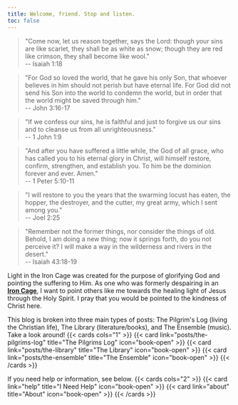 ```yaml
---
title: Welcome, friend. Stop and listen.
toc: false
---
```


> "Come now, let us reason together, says the Lord: though your sins are like scarlet, they shall be as white as snow; though they are red like crimson, they shall become like wool."  
> -- Isaiah 1:18

> "For God so loved the world, that he gave his only Son, that whoever believes in him should not perish but have eternal life. For God did not send his Son into the world to condemn the world, but in order that the world might be saved through him."  
> -- John 3:16-17

> "If we confess our sins, he is faithful and just to forgive us our sins and to cleanse us from all unrighteousness."  
> -- 1 John 1:9

> "And after you have suffered a little while, the God of all grace, who has called you to his eternal glory in Christ, will himself restore, confirm, strengthen, and establish you. To him be the dominion forever and ever. Amen."  
> -- 1 Peter 5:10-11

> "I will restore to you the years that the swarming locust has eaten, the hopper, the destroyer, and the cutter, my great army, which I sent among you."  
> -- Joel 2:25

> "Remember not the former things, nor consider the things of old. Behold, I am doing a new thing; now it springs forth, do you not perceive it? I will make a way in the wilderness and rivers in the desert."  
> -- Isaiah 43:18-19

Light in the Iron Cage was created for the purpose of glorifying God and pointing the suffering to Him. As one who was formerly despairing in an [**Iron Cage**](https://kenpulsmusic.com/pilgrimsprogress28.html), I want to point others like me towards the healing light of Jesus through the Holy Spirit. I pray that you would be pointed to the kindness of Christ here.

This blog is broken into three main types of posts: The Pilgrim's Log (living the Christian life), The Library (literature/books), and The Ensemble (music). Take a look around!
{{< cards cols="1" >}}
  {{< card link="posts/the-pilgrims-log" title="The Pilgrims Log" icon="book-open" >}}
	{{< card link="posts/the-library" title="The Library" icon="book-open" >}}
	{{< card link="posts/the-ensemble" title="The Ensemble" icon="book-open" >}}
{{< /cards >}}

If you need help or information, see below.
{{< cards cols="2" >}}
  {{< card link="help" title="I Need Help" icon="book-open" >}}
  {{< card link="about" title="About" icon="book-open" >}}
{{< /cards >}}

<script src="https://static.esvmedia.org/crossref/crossref.min.js" type="text/javascript"></script>